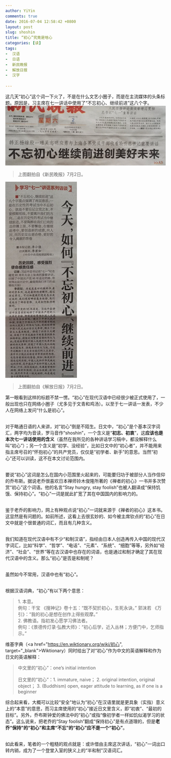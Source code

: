```yaml
---
author: YiYin
comments: true
date: 2016-07-04 12:58:42 +0800
layout: post
slug: shoshin
title: “初心”究竟是啥心
categories: [读]
tags:
-  汉语
-  日语
-  新民晚报
-  解放日报
-  汉字

---
```


<div class="readreview">
这几天“初心”这个词一下火了，不是在什么文艺小圈子，而是在主流媒体的头条标题。原因是，习主席在七一讲话中使用了“不忘初心、继续前进”这八个字。
</div>

<img src="/public/images/newspaper/chuxin1.jpg" alt="">
<blockquote>上图翻拍自《新民晚报》7月2日。</blockquote>

<img src="/public/images/newspaper/chuxin2.jpg" alt="">
<blockquote>上图翻拍自《解放日报》7月2日。</blockquote>

<div class="readreview">
第一眼看到这样的标题不禁一愣。“初心”在现代汉语中已经很少被正式使用了，一般出现也只在网络小圈子（尤多见于文青和鸡汤）。以至于七一讲话一发表，不少人在网络上发问“什么是初心”。<br><br>

对于略通日语的人来讲，对“初心”倒是不陌生。日文中，“初心”是个基本汉字词汇，两字均为音读，罗马音作“shoshin”，一个含义是“<b>初志、初衷</b>”，这<b>应该也是本次七一讲话使用的含义</b>（虽然在我所见的各种讲话学习稿中，都没解释什么叫“初心”）；另一个含义是“初学、没经验”，比如日文中的“初心者”，并不能用来指主席号召的“怀抱初心”的共产党员，仅仅是“初学者、新手”的意思。当然“初心”还可以训读，这不在本文讨论范围内。<br><br>

要说“初心”这词是怎么在国内小范围里火起来的，可能要归功于被部分人当作信仰的乔布斯。据说老乔很喜欢日本禅师铃木俊隆所著的《禅者的初心》一书并多次赞赏“初心”这个词语。他的名言“Stay hungry, stay foolish”也被人翻译成“保持饥饿、保持初心”。“初心”一词是就此扩宽了其在中国国内的影响力的。<br><br>

鉴于老乔的影响力，网上有种观点说“初心”一词就来源于《禅者的初心》这本书。这显然是有问题的。如前所述，这看上去很玄妙的、如今被主席钦点的“初心”在日文中就是个很普通的词汇，而且有几种含义。<br><br>

我们知道在现代汉语中有不少“和制汉语”，指经由日本人创造再传入中国的现代汉字词汇，比如“科学”、“哲学”、“电话”、“元素”、“系统”、“细胞”等等，另外如“经济”、“社会”、“世界”等在古汉语中也存在的词语，也是通过和制才确定了其在现代汉语中的含义。那么“初心”是否是和制呢？<br><br>

虽然如今不常用，汉语中也有“初心”。<br><br>

根据汉语词典，“初心”有以下两个意思：

<blockquote>
	1. 本意。<br>
	例句：干宝 《搜神记》卷十五：“既不契於初心，生死永诀。” 郭沫若 《万引》：“我的初心是想在创作上得些观摩。”<br>
	2. 佛教语。指初发心愿学习佛法者。<br>
	例句：《景德传灯录·弘教大师》：“初心后学，近入丛林；方便门中，乞师指示。”
</blockquote>

维基字典（<a href="https://en.wiktionary.org/wiki/初心", target="_blank">Wiktionary</a>）同时给出了对“初心”作为中文的英语解释和作为日文的英语解释：

<blockquote>
	中文里的“初心”：one’s initial intention <br><br>
	日文里的“初心”：1. immature, naive； 2. original intention, original object； 3. (Buddhism) open, eager attitude to learning, as if one is a beginner
</blockquote>

综合起来看，大概可以比较“安全"地认为“初心”在汉语里就是更具象（实指）意义上的“本意”的意思，而习主席使用的“初心”接近日文里含义，即“初衷”、“最初的目标”。另外，乔布斯钟爱的佛法中的“初心”或指“像初学者一样如饥似渴学习的状态”。这么说来，把老乔的“Stay foolish”翻成“保持初心”是有点道理的，但是<b>老乔“保持”的“初心”和主席“不忘”的“初心”应不是一个“初心”</b>。<br><br>

如此看来，笔者的一个粗糙的观点就是：或许借由主席这次讲话，“初心”一词出口转内销，成为了一个登堂入室的狭义上的“半和制”汉语词汇。
</div>
